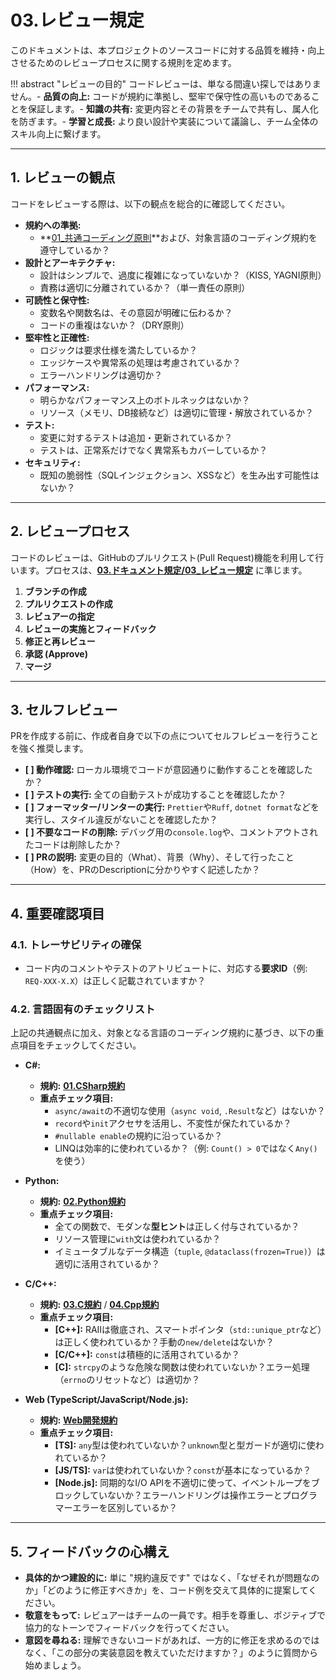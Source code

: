 # 03.レビュー規定

このドキュメントは、本プロジェクトのソースコードに対する品質を維持・向上させるためのレビュープロセスに関する規則を定めます。

!!! abstract
"レビューの目的" コードレビューは、単なる間違い探しではありません。-
**品質の向上:**
コードが規約に準拠し、堅牢で保守性の高いものであることを保証します。-
**知識の共有:** 変更内容とその背景をチームで共有し、属人化を防ぎます。-
**学習と成長:**
より良い設計や実装について議論し、チーム全体のスキル向上に繋げます。

---

## 1. レビューの観点

コードをレビューする際は、以下の観点を総合的に確認してください。

- **規約への準拠:**
  - **[01\_共通コーディング原則](./01_共通コーディング原則.md)**および、対象言語のコーディング規約を遵守しているか？
- **設計とアーキテクチャ:**
  - 設計はシンプルで、過度に複雑になっていないか？（KISS, YAGNI原則）
  - 責務は適切に分離されているか？（単一責任の原則）
- **可読性と保守性:**
  - 変数名や関数名は、その意図が明確に伝わるか？
  - コードの重複はないか？（DRY原則）
- **堅牢性と正確性:**
  - ロジックは要求仕様を満たしているか？
  - エッジケースや異常系の処理は考慮されているか？
  - エラーハンドリングは適切か？
- **パフォーマンス:**
  - 明らかなパフォーマンス上のボトルネックはないか？
  - リソース（メモリ、DB接続など）は適切に管理・解放されているか？
- **テスト:**
  - 変更に対するテストは追加・更新されているか？
  - テストは、正常系だけでなく異常系もカバーしているか？
- **セキュリティ:**
  - 既知の脆弱性（SQLインジェクション、XSSなど）を生み出す可能性はないか？

---

## 2. レビュープロセス

コードのレビューは、GitHubのプルリクエスト(Pull
Request)機能を利用して行います。プロセスは、**[03.ドキュメント規定/03\_レビュー規定](../03_ドキュメント規定/03_レビュー規定.md)**
に準じます。

1. **ブランチの作成**
2. **プルリクエストの作成**
3. **レビュアーの指定**
4. **レビューの実施とフィードバック**
5. **修正と再レビュー**
6. **承認 (Approve)**
7. **マージ**

---

## 3. セルフレビュー

PRを作成する前に、作成者自身で以下の点についてセルフレビューを行うことを強く推奨します。

- **[ ] 動作確認:** ローカル環境でコードが意図通りに動作することを確認したか？
- **[ ] テストの実行:** 全ての自動テストが成功することを確認したか？
- **[ ] フォーマッター/リンターの実行:** `Prettier`や`Ruff`,
  `dotnet format`などを実行し、スタイル違反がないことを確認したか？
- **[ ] 不要なコードの削除:**
  デバッグ用の`console.log`や、コメントアウトされたコードは削除したか？
- **[ ] PRの説明:**
  変更の目的（What）、背景（Why）、そして行ったこと（How）を、PRのDescriptionに分かりやすく記述したか？

---

## 4. 重要確認項目

### 4.1. トレーサビリティの確保

- コード内のコメントやテストのアトリビュートに、対応する**要求ID**（例:
  `REQ-XXX-X.X`）は正しく記載されていますか？

### 4.2. 言語固有のチェックリスト

上記の共通観点に加え、対象となる言語のコーディング規約に基づき、以下の重点項目をチェックしてください。

- **C#:**
  - **規約:** **[01.CSharp規約](../../02_開発言語/01_CSharp規約.md)**
  - **重点チェック項目:**
    - `async/await`の不適切な使用（`async void`, `.Result`など）はないか？
    - `record`や`init`アクセサを活用し、不変性が保たれているか？
    - `#nullable enable`の規約に沿っているか？
    - LINQは効率的に使われているか？（例: `Count() > 0`ではなく`Any()`を使う）

- **Python:**
  - **規約:** **[02.Python規約](../../02_開発言語/02_Python規約.md)**
  - **重点チェック項目:**
    - 全ての関数で、モダンな**型ヒント**は正しく付与されているか？
    - リソース管理に`with`文は使われているか？
    - イミュータブルなデータ構造（`tuple`,
      `@dataclass(frozen=True)`）は適切に活用されているか？

- **C/C++:**
  - **規約:** **[03.C規約](../../02_開発言語/03_C規約.md)** /
    **[04.Cpp規約](../../02_開発言語/04_Cpp規約.md)**
  - **重点チェック項目:**
    - **[C++]:**
      RAIIは徹底され、スマートポインタ（`std::unique_ptr`など）は正しく使われているか？手動の`new/delete`はないか？
    - **[C/C++]:** `const`は積極的に活用されているか？
    - **[C]:**
      `strcpy`のような危険な関数は使われていないか？エラー処理（`errno`のリセットなど）は適切か？

- **Web (TypeScript/JavaScript/Node.js):**
  - **規約:** **[Web開発規約](../../03_Web開発/README.md)**
  - **重点チェック項目:**
    - **[TS]:**
      `any`型は使われていないか？`unknown`型と型ガードが適切に使われているか？
    - **[JS/TS]:** `var`は使われていないか？`const`が基本になっているか？
    - **[Node.js]:** 同期的なI/O
      APIを不適切に使って、イベントループをブロックしていないか？エラーハンドリングは操作エラーとプログラマーエラーを区別しているか？

---

## 5. フィードバックの心構え

- **具体的かつ建設的に:**
  単に "規約違反です" ではなく、「なぜそれが問題なのか」「どのように修正すべきか」を、コード例を交えて具体的に提案してください。
- **敬意をもって:**
  レビュアーはチームの一員です。相手を尊重し、ポジティブで協力的なトーンでフィードバックを行ってください。
- **意図を尋ねる:**
  理解できないコードがあれば、一方的に修正を求めるのではなく、「この部分の実装意図を教えていただけますか？」のように質問から始めましょう。
